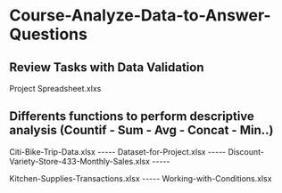 # Course-Analyze-Data-to-Answer-Questions

## Review Tasks with Data Validation
Project Spreadsheet.xlxs

## Differents functions to perform descriptive analysis (Countif - Sum - Avg - Concat - Min..)
Citi-Bike-Trip-Data.xlsx -----       Dataset-for-Project.xlsx -----        Discount-Variety-Store-433-Monthly-Sales.xlsx -----

Kitchen-Supplies-Transactions.xlsx  -----       Working-with-Conditions.xlsx
